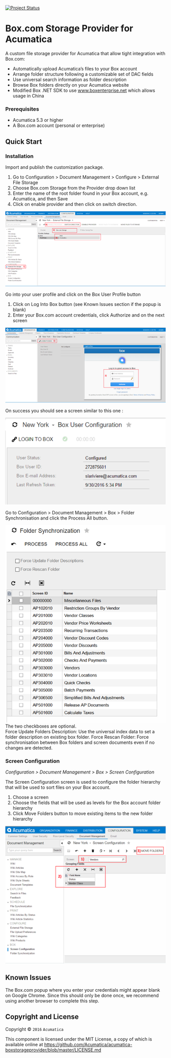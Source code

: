 [![Project Status](http://opensource.box.com/badges/active.svg)](http://opensource.box.com/badges)

Box.com Storage Provider for Acumatica
======================================

A custom file storage provider for Acumatica that allow tight integration with Box.com:
* Automatically upload Acumatica’s files to your Box account
* Arrange folder structure following a customizable set of DAC fields
* Use universal search information as folder description
* Browse Box folders directly on your Acumatica website
* Modified Box .NET SDK to use www.boxenterprise.net which allows usage in China


### Prerequisites
* Acumatica 5.3 or higher
* A Box.com account (personal or enterprise)

Quick Start
-----------

### Installation
Import and publish the customization package.

1. Go to Configuration > Document Management > Configure > External File Storage
2. Choose Box.com Storage from the Provider drop down list
3. Enter the name of the root folder found in your Box account, e.g. Acumatica, and then Save
4. Click on enable provider and then click on switch direction.

![alt text](https://github.com/Acumatica/acumatica-boxstorageprovider/blob/master/ReadMeImages/extFileStorage.png "")

 
Go into your user profile and click on the Box User Profile button

1.	Click on Log Into Box button (see Known Issues section if the popup is blank)
2.	Enter your Box.com account credentials, click Authorize and on the next screen

![alt text](https://github.com/Acumatica/acumatica-boxstorageprovider/blob/master/ReadMeImages/login.png "")

 
On success you should see a screen similar to this one :

![alt text](https://github.com/Acumatica/acumatica-boxstorageprovider/blob/master/ReadMeImages/loginSuccess.png "")
 
Go to Configuration > Document Management > Box > Folder Synchronisation and click the Process All button.

![alt text](https://github.com/Acumatica/acumatica-boxstorageprovider/blob/master/ReadMeImages/synch.png "")  
The two checkboxes are optional.  
Force Update Folders Description: Use the universal index data to set a folder description on existing box folder.
Force Rescan Folder: Force synchronisation between Box folders and screen documents even if no changes are detected.


### Screen Configuration
*Configuration > Document Management > Box > Screen Configuration*

The Screen Configuration screen is used to configure the folder hierarchy that will be used to sort files on your Box account.

1.	Choose a screen
2.	Choose the fields that will be used as levels for the Box account folder hierarchy
3.	Click Move Folders button to move existing items to the new folder hierarchy

![alt text](https://github.com/Acumatica/acumatica-boxstorageprovider/blob/master/ReadMeImages/screenConfig.png "")

Known Issues
------------
The Box.com popup where you enter your credentials might appear blank on Google Chrome. Since this should only be done once, we recommend using another browser to complete this step.

## Copyright and License

Copyright © `2016` `Acumatica`

This component is licensed under the MIT License, a copy of which is available online at https://github.com/Acumatica/acumatica-boxstorageprovider/blob/master/LICENSE.md
